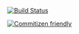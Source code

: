 [![Build Status](https://travis-ci.org/nicobevilacqua/xtracter.svg?branch=master)](https://travis-ci.org/nicobevilacqua/xtracter)

[![Commitizen friendly](https://img.shields.io/badge/commitizen-friendly-brightgreen.svg)](http://commitizen.github.io/cz-cli/)
